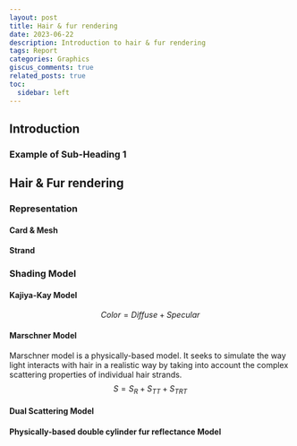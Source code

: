 ```yaml
---
layout: post
title: Hair & fur rendering
date: 2023-06-22
description: Introduction to hair & fur rendering
tags: Report
categories: Graphics
giscus_comments: true
related_posts: true
toc:
  sidebar: left
---
```

## Introduction

### Example of Sub-Heading 1

## Hair & Fur rendering

### Representation

#### Card & Mesh

#### Strand

### Shading Model

#### Kajiya-Kay Model

$$
Color = Diffuse + Specular
$$



#### Marschner Model

Marschner model is a physically-based model. It seeks to simulate the way light interacts with hair in a realistic way by taking into account the complex scattering properties of individual hair strands.
$$
S = S_{R} + S_{TT} + S_{TRT}
$$



#### Dual Scattering Model

#### Physically-based double cylinder fur reflectance Model

